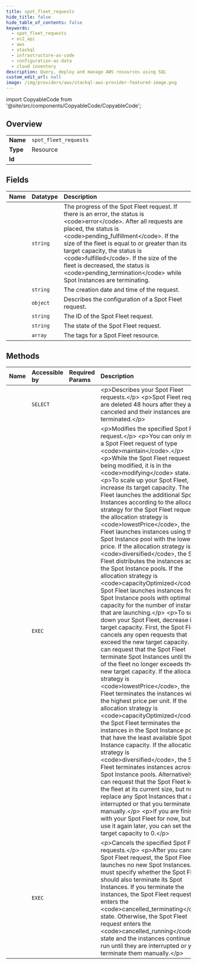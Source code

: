 ```yaml
---
title: spot_fleet_requests
hide_title: false
hide_table_of_contents: false
keywords:
  - spot_fleet_requests
  - ec2_api
  - aws    
  - stackql
  - infrastructure-as-code
  - configuration-as-data
  - cloud inventory
description: Query, deploy and manage AWS resources using SQL
custom_edit_url: null
image: /img/providers/aws/stackql-aws-provider-featured-image.png
---
```


import CopyableCode from '@site/src/components/CopyableCode/CopyableCode';




## Overview
<table><tbody>
<tr><td><b>Name</b></td><td><code>spot_fleet_requests</code></td></tr>
<tr><td><b>Type</b></td><td>Resource</td></tr>
<tr><td><b>Id</b></td><td><CopyableCode code="aws.ec2_api.spot_fleet_requests" /></td></tr>
</tbody></table>

## Fields
| Name | Datatype | Description |
|:-----|:---------|:------------|
| <CopyableCode code="activityStatus" /> | `string` | The progress of the Spot Fleet request. If there is an error, the status is &lt;code&gt;error&lt;/code&gt;. After all requests are placed, the status is &lt;code&gt;pending_fulfillment&lt;/code&gt;. If the size of the fleet is equal to or greater than its target capacity, the status is &lt;code&gt;fulfilled&lt;/code&gt;. If the size of the fleet is decreased, the status is &lt;code&gt;pending_termination&lt;/code&gt; while Spot Instances are terminating. |
| <CopyableCode code="createTime" /> | `string` | The creation date and time of the request. |
| <CopyableCode code="spotFleetRequestConfig" /> | `object` | Describes the configuration of a Spot Fleet request. |
| <CopyableCode code="spotFleetRequestId" /> | `string` | The ID of the Spot Fleet request. |
| <CopyableCode code="spotFleetRequestState" /> | `string` | The state of the Spot Fleet request. |
| <CopyableCode code="tagSet" /> | `array` | The tags for a Spot Fleet resource. |
## Methods
| Name | Accessible by | Required Params | Description |
|:-----|:--------------|:----------------|:------------|
| <CopyableCode code="spot_fleet_requests_Describe" /> | `SELECT` | <CopyableCode code="region" /> | &lt;p&gt;Describes your Spot Fleet requests.&lt;/p&gt; &lt;p&gt;Spot Fleet requests are deleted 48 hours after they are canceled and their instances are terminated.&lt;/p&gt; |
| <CopyableCode code="spot_fleet_request_Modify" /> | `EXEC` | <CopyableCode code="SpotFleetRequestId, region" /> | &lt;p&gt;Modifies the specified Spot Fleet request.&lt;/p&gt; &lt;p&gt;You can only modify a Spot Fleet request of type &lt;code&gt;maintain&lt;/code&gt;.&lt;/p&gt; &lt;p&gt;While the Spot Fleet request is being modified, it is in the &lt;code&gt;modifying&lt;/code&gt; state.&lt;/p&gt; &lt;p&gt;To scale up your Spot Fleet, increase its target capacity. The Spot Fleet launches the additional Spot Instances according to the allocation strategy for the Spot Fleet request. If the allocation strategy is &lt;code&gt;lowestPrice&lt;/code&gt;, the Spot Fleet launches instances using the Spot Instance pool with the lowest price. If the allocation strategy is &lt;code&gt;diversified&lt;/code&gt;, the Spot Fleet distributes the instances across the Spot Instance pools. If the allocation strategy is &lt;code&gt;capacityOptimized&lt;/code&gt;, Spot Fleet launches instances from Spot Instance pools with optimal capacity for the number of instances that are launching.&lt;/p&gt; &lt;p&gt;To scale down your Spot Fleet, decrease its target capacity. First, the Spot Fleet cancels any open requests that exceed the new target capacity. You can request that the Spot Fleet terminate Spot Instances until the size of the fleet no longer exceeds the new target capacity. If the allocation strategy is &lt;code&gt;lowestPrice&lt;/code&gt;, the Spot Fleet terminates the instances with the highest price per unit. If the allocation strategy is &lt;code&gt;capacityOptimized&lt;/code&gt;, the Spot Fleet terminates the instances in the Spot Instance pools that have the least available Spot Instance capacity. If the allocation strategy is &lt;code&gt;diversified&lt;/code&gt;, the Spot Fleet terminates instances across the Spot Instance pools. Alternatively, you can request that the Spot Fleet keep the fleet at its current size, but not replace any Spot Instances that are interrupted or that you terminate manually.&lt;/p&gt; &lt;p&gt;If you are finished with your Spot Fleet for now, but will use it again later, you can set the target capacity to 0.&lt;/p&gt; |
| <CopyableCode code="spot_fleet_requests_Cancel" /> | `EXEC` | <CopyableCode code="SpotFleetRequestId, TerminateInstances, region" /> | &lt;p&gt;Cancels the specified Spot Fleet requests.&lt;/p&gt; &lt;p&gt;After you cancel a Spot Fleet request, the Spot Fleet launches no new Spot Instances. You must specify whether the Spot Fleet should also terminate its Spot Instances. If you terminate the instances, the Spot Fleet request enters the &lt;code&gt;cancelled_terminating&lt;/code&gt; state. Otherwise, the Spot Fleet request enters the &lt;code&gt;cancelled_running&lt;/code&gt; state and the instances continue to run until they are interrupted or you terminate them manually.&lt;/p&gt; |
